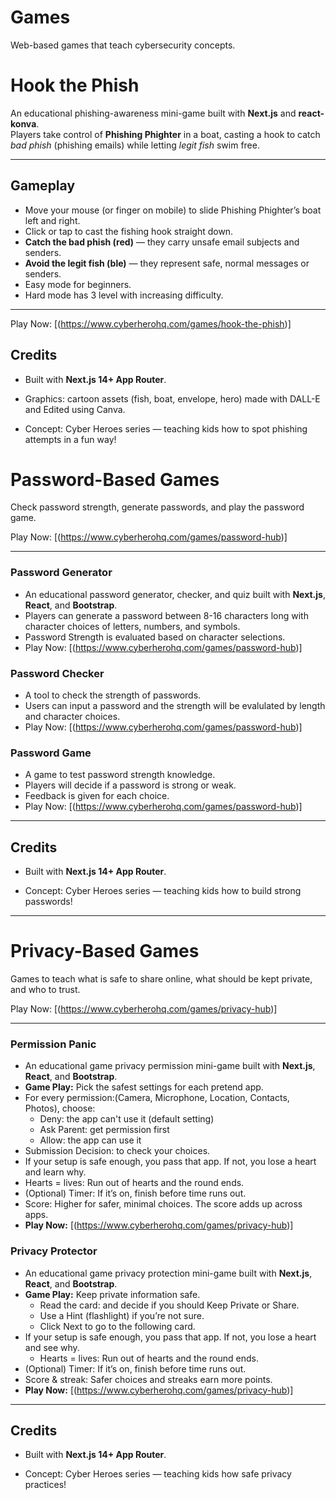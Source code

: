 # Games
Web-based games that teach cybersecurity concepts.

# Hook the Phish 

An educational phishing-awareness mini-game built with **Next.js** and **react-konva**.  
Players take control of **Phishing Phighter** in a boat, casting a hook to catch *bad phish* (phishing emails) while letting *legit fish* swim free.

---

## Gameplay
- Move your mouse (or finger on mobile) to slide Phishing Phighter’s boat left and right.
- Click or tap to cast the fishing hook straight down.
- **Catch the bad phish (red)** — they carry unsafe email subjects and senders.
- **Avoid the legit fish (ble)** — they represent safe, normal messages or senders.
- Easy mode for beginners.
- Hard mode has 3 level with increasing difficulty.

---

Play Now: [(https://www.cyberherohq.com/games/hook-the-phish)]

## Credits
- Built with **Next.js 14+ App Router**.

- Graphics: cartoon assets (fish, boat, envelope, hero) made with DALL-E and Edited using Canva.

- Concept: Cyber Heroes series — teaching kids how to spot phishing attempts in a fun way!

# Password-Based Games

Check password strength, generate passwords, and play the password game.

Play Now: [(https://www.cyberherohq.com/games/password-hub)]

---

### Password Generator
- An educational password generator, checker, and quiz built with **Next.js**, **React**, and **Bootstrap**.  
- Players can generate a password between 8-16 characters long with character choices of letters, numbers, and symbols.
- Password Strength is evaluated based on character selections. 
- Play Now: [(https://www.cyberherohq.com/games/password-hub)]

### Password Checker
- A tool to check the strength of passwords.
- Users can input a password and the strength will be evalulated by length and character choices.
- Play Now: [(https://www.cyberherohq.com/games/password-hub)]

### Password Game
- A game to test password strength knowledge.
- Players will decide if a password is strong or weak.
- Feedback is given for each choice. 
- Play Now: [(https://www.cyberherohq.com/games/password-hub)]
---

## Credits
- Built with **Next.js 14+ App Router**.

- Concept: Cyber Heroes series — teaching kids how to build strong passwords!

---

# Privacy-Based Games

Games to teach what is safe to share online, what should be kept private, and who to trust. 

Play Now: [(https://www.cyberherohq.com/games/privacy-hub)]

---

### Permission Panic
- An educational game privacy permission mini-game built with **Next.js**, **React**, and **Bootstrap**.
- **Game Play:** Pick the safest settings for each pretend app.
- For every permission:(Camera, Microphone, Location, Contacts, Photos), choose:
  - Deny: the app can't use it (default setting)
  - Ask Parent: get permission first
  - Allow: the app can use it
- Submission Decision: to check your choices.
 - If your setup is safe enough, you pass that app. If not, you lose a heart and learn why.
- Hearts = lives: Run out of hearts and the round ends.
- (Optional) Timer: If it’s on, finish before time runs out.
- Score: Higher for safer, minimal choices. The score adds up across apps.
- **Play Now:** [(https://www.cyberherohq.com/games/privacy-hub)]

### Privacy Protector
- An educational game privacy protection mini-game built with **Next.js**, **React**, and **Bootstrap**.
- **Game Play:** Keep private information safe.
  - Read the card: and decide if you should Keep Private or Share.
  - Use a Hint (flashlight) if you’re not sure.
  - Click Next to go to the following card.
- If your setup is safe enough, you pass that app. If not, you lose a heart and see why.
  - Hearts = lives: Run out of hearts and the round ends.
- (Optional) Timer: If it’s on, finish before time runs out.
- Score & streak: Safer choices and streaks earn more points.
- **Play Now:** [(https://www.cyberherohq.com/games/privacy-hub)]

---

## Credits
- Built with **Next.js 14+ App Router**.

- Concept: Cyber Heroes series — teaching kids how safe privacy practices!
